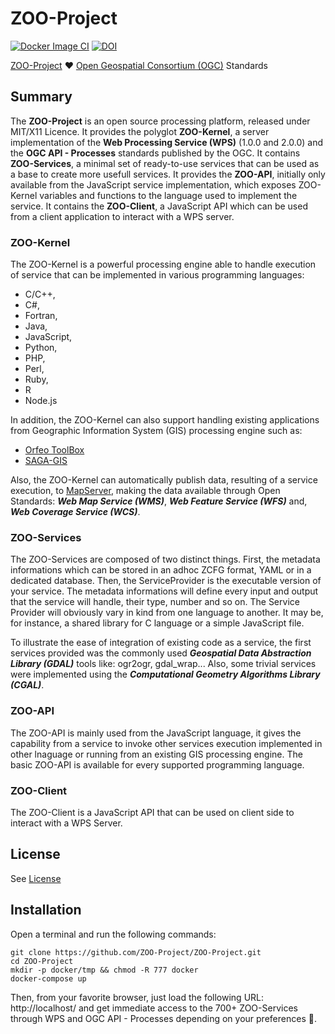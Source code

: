 # ZOO-Project
[![Docker Image CI](https://github.com/ZOO-Project/ZOO-Project/actions/workflows/docker-image.yml/badge.svg)](https://github.com/ZOO-Project/ZOO-Project/actions/workflows/docker-image.yml)
[![DOI](https://zenodo.org/badge/353351321.svg)](https://zenodo.org/badge/latestdoi/353351321)


[ZOO-Project](http://www.zoo-project.org) ♥️ [Open Geospatial Consortium (OGC)](https://www.ogc.org/) Standards

## Summary

The **ZOO-Project** is an open source processing platform, released under MIT/X11 Licence.
It provides the polyglot **ZOO-Kernel**, a server implementation of the **Web Processing Service (WPS)** (1.0.0 and 2.0.0) and the **OGC API - Processes** standards published by the OGC. 
It contains **ZOO-Services**, a minimal set of ready-to-use services that can be used as a base to create more usefull services.
It provides the **ZOO-API**, initially only available from the JavaScript service implementation, which exposes ZOO-Kernel variables and functions to the language used to implement the service.
It contains the **ZOO-Client**, a JavaScript API which can be used from a client application to interact with a WPS server.

### ZOO-Kernel

The ZOO-Kernel is a powerful processing engine able to handle execution of service that can be implemented in various programming languages: 
 * C/C++,
 * C#,
 * Fortran,
 * Java,
 * JavaScript,
 * Python,
 * PHP,
 * Perl,
 * Ruby,
 * R
 * Node.js
 
In addition, the ZOO-Kernel can also support handling existing applications from Geographic Information System (GIS) processing engine such as:
 * [Orfeo ToolBox](https://www.orfeo-toolbox.org/)
 * [SAGA-GIS](http://saga-gis.org)

Also, the ZOO-Kernel can automatically publish data, resulting of a service execution, to [MapServer](http://mapserver.org), making the data available through Open Standards: ***Web Map Service (WMS)***, ***Web Feature Service (WFS)*** and, ***Web Coverage Service (WCS)***.

### ZOO-Services

The ZOO-Services are composed of two distinct things. First, the metadata informations which can be stored in an adhoc ZCFG format, YAML or in a dedicated database. 
Then, the ServiceProvider is the executable version of your service.
The metadata informations will define every input and output that the service will handle, their type, number and so on.
The Service Provider will obviously vary in kind from one language to another. It may be, for instance, a shared library for C language or a simple JavaScript file.

To illustrate the ease of integration of existing code as a service, the first services provided was the commonly used ***Geospatial Data Abstraction Library (GDAL)*** tools like: ogr2ogr, gdal_wrap... Also, some trivial services were implemented using the ***Computational Geometry Algorithms Library (CGAL)***.

### ZOO-API

The ZOO-API is mainly used from the JavaScript language, it gives the capability from a service to invoke other services execution implemented in other lnaguage or running from an existing GIS processing engine.
The basic ZOO-API is available for every supported programming language.

### ZOO-Client 

The ZOO-Client is a JavaScript API that can be used on client side to interact with a WPS Server.

## License

See [License](./zoo-project/LICENSE)

## Installation

Open a terminal and run the following commands:

````
git clone https://github.com/ZOO-Project/ZOO-Project.git
cd ZOO-Project
mkdir -p docker/tmp && chmod -R 777 docker
docker-compose up 
````

Then, from your favorite browser, just load the following URL: http://localhost/ and get immediate access to the 700+ ZOO-Services through WPS and OGC API - Processes depending on your preferences 🎉.